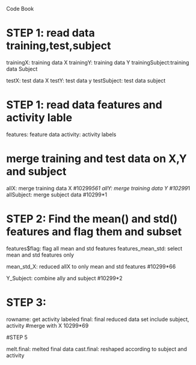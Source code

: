 Code Book

# STEP 1: read data training,test,subject
trainingX: training data X
trainingY: training data Y
trainingSubject:training data Subject

testX: test data X
testY: test data y
testSubject: test data subject

# STEP 1: read data features and activity lable
features: feature data
activity: activity labels

# merge training and test data on X,Y and subject 
allX: merge training data X #10299*561
allY: merge training data Y   #10299*1
allSubject: merge subject data #10299*1

# STEP 2: Find the mean() and std() features and flag them and subset 
features$flag: flag all mean and std features
features_mean_std: select mean and std features only

mean_std_X: reduced allX to only mean and std features      #10299*66

Y_Subject: combine ally and subject          #10299*2   

# STEP 3:
rowname: get activity labeled 
final: final reduced data set include subject, activity #merge with X  10299*69

#STEP 5

melt.final: melted final data 
cast.final: reshaped according to subject and activity
